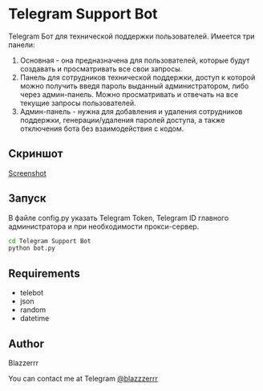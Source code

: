 # Telegram Support Bot

Telegram Бот для технической поддержки пользователей.
Имеется три панели:
1. Основная - она предназначена для пользователей, которые будут создавать и просматривать все свои запросы.
2. Панель для сотрудников технической поддержки, доступ к которой можно получить введя пароль выданный администратором, либо через админ-панель. Можно просматривать и отвечать на все текущие запросы пользователей.
3. Админ-панель - нужна для добавления и удаления сотрудников поддержки, генерации/удаления паролей доступа, а также отключения бота без взаимодействия с кодом.

## Скриншот
[Screenshot](https://github.com/Blazzerrr/TelegramSupportBot/blob/master/image.png) 

## Запуск
В файле config.py указать Telegram Token, Telegram ID главного администратора и при необходимости прокси-сервер.

```bash
cd Telegram Support Bot
python bot.py
```

## Requirements
- telebot
- json
- random
- datetime

## Author
Blazzerrr

You can contact me at Telegram
[@blazzzerrr](https://t.me/blazzzerrr) 
